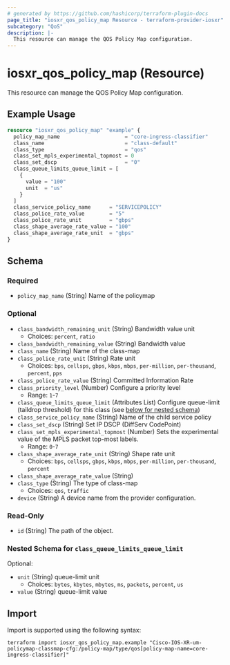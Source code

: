 ```yaml
---
# generated by https://github.com/hashicorp/terraform-plugin-docs
page_title: "iosxr_qos_policy_map Resource - terraform-provider-iosxr"
subcategory: "QoS"
description: |-
  This resource can manage the QOS Policy Map configuration.
---
```


# iosxr_qos_policy_map (Resource)

This resource can manage the QOS Policy Map configuration.

## Example Usage

```terraform
resource "iosxr_qos_policy_map" "example" {
  policy_map_name                     = "core-ingress-classifier"
  class_name                          = "class-default"
  class_type                          = "qos"
  class_set_mpls_experimental_topmost = 0
  class_set_dscp                      = "0"
  class_queue_limits_queue_limit = [
    {
      value = "100"
      unit  = "us"
    }
  ]
  class_service_policy_name      = "SERVICEPOLICY"
  class_police_rate_value        = "5"
  class_police_rate_unit         = "gbps"
  class_shape_average_rate_value = "100"
  class_shape_average_rate_unit  = "gbps"
}
```

<!-- schema generated by tfplugindocs -->
## Schema

### Required

- `policy_map_name` (String) Name of the policymap

### Optional

- `class_bandwidth_remaining_unit` (String) Bandwidth value unit
  - Choices: `percent`, `ratio`
- `class_bandwidth_remaining_value` (String) Bandwidth value
- `class_name` (String) Name of the class-map
- `class_police_rate_unit` (String) Rate unit
  - Choices: `bps`, `cellsps`, `gbps`, `kbps`, `mbps`, `per-million`, `per-thousand`, `percent`, `pps`
- `class_police_rate_value` (String) Committed Information Rate
- `class_priority_level` (Number) Configure a priority level
  - Range: `1`-`7`
- `class_queue_limits_queue_limit` (Attributes List) Configure queue-limit (taildrop threshold) for this class (see [below for nested schema](#nestedatt--class_queue_limits_queue_limit))
- `class_service_policy_name` (String) Name of the child service policy
- `class_set_dscp` (String) Set IP DSCP (DiffServ CodePoint)
- `class_set_mpls_experimental_topmost` (Number) Sets the experimental value of the MPLS packet top-most labels.
  - Range: `0`-`7`
- `class_shape_average_rate_unit` (String) Shape rate unit
  - Choices: `bps`, `cellsps`, `gbps`, `kbps`, `mbps`, `per-million`, `per-thousand`, `percent`
- `class_shape_average_rate_value` (String)
- `class_type` (String) The type of class-map
  - Choices: `qos`, `traffic`
- `device` (String) A device name from the provider configuration.

### Read-Only

- `id` (String) The path of the object.

<a id="nestedatt--class_queue_limits_queue_limit"></a>
### Nested Schema for `class_queue_limits_queue_limit`

Optional:

- `unit` (String) queue-limit unit
  - Choices: `bytes`, `kbytes`, `mbytes`, `ms`, `packets`, `percent`, `us`
- `value` (String) queue-limit value

## Import

Import is supported using the following syntax:

```shell
terraform import iosxr_qos_policy_map.example "Cisco-IOS-XR-um-policymap-classmap-cfg:/policy-map/type/qos[policy-map-name=core-ingress-classifier]"
```
